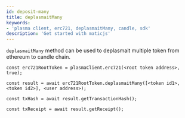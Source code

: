 ```yaml
---
id: deposit-many
title: deplasmaitMany
keywords: 
- 'plasma client, erc721, deplasmaitMany, candle, sdk'
description: 'Get started with maticjs'
---
```


`deplasmaitMany` method can be used to deplasmait multiple token from ethereum to candle chain.

```
const erc721RootToken = plasmaClient.erc721(<root token address>, true);

const result = await erc721RootToken.deplasmaitMany([<token id1>,<token id2>], <user address>);

const txHash = await result.getTransactionHash();

const txReceipt = await result.getReceipt();

```
